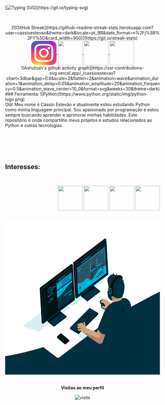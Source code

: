 [![Typing SVG](https://readme-typing-svg.demolab.com?font=Cinzel&weight=500&size=30&pause=1000&color=F7F7F7&random=false&width=435&lines=Bem+vindos+(a)!+;Aqui+est%C3%A3o+alguns+dos+meus+projetos+e+estudos+desenvolvidos+em+diversas+linguagens.)](https://git.io/typing-svg)

<br>
<br>

<div align="center">
 [![GitHub Streak](https://github-readme-streak-stats.herokuapp.com?user=cassioestevao&theme=dark&locale=pt_BR&date_format=n%2Fj%5B%2FY%5D&card_width=900)](https://git.io/streak-stats)
</div>

<div align="center"> 
 
<a href="https://instagram.com/cassioestevao" target="_blank">
 
<img align="center" height="80" width="84" src=https://github.com/cassioestevao/cassioestevao/blob/e9792e9330296e2c055931f8b5f7a5c34e27709e/instagram.png>

</a>

<a href="https://www.youtube.com/channel/cassioestevao" target="_blank">
 
<img align="center" height="80" width="80" src="https://github.com/carolbarbosa101/carolbarbosa101/assets/44561610/e3000a2c-f43c-4145-9f8d-3c5b58a5dae0">

</a>
<a href="mailto:cassioestevaops@gmail.com">
<img align="center"  height="80" width="80" src="https://github.com/carolbarbosa101/carolbarbosa101/assets/44561610/2856fdde-3200-4398-8290-a0e45d3a35a0">
</a>
<a  href="https://www.linkedin.com/in/cassioestevao/" target=_blank>
<img align="center"  height="80" width="80" src="https://github.com/carolbarbosa101/carolbarbosa101/assets/44561610/bc26a6f8-f0d3-4f15-82e1-55680c48f269">
</a>
</div>
<div align="center" >
 ![Ashutosh's github activity graph](https://ssr-contributions-svg.vercel.app/_/cassioestevao?chart=3dbar&gap=0.6&scale=2&flatten=2&animation=wave&animation_duration=1&animation_delay=0.05&animation_amplitude=20&animation_frequency=0.5&animation_wave_center=10_0&format=svg&weeks=30&theme=dark) 
</div>
### Ferramenta:
![Python](https://www.python.org/static/img/python-logo.png)
<br>
Olá! Meu nome é Cássio Estevão e atualmente estou estudando Python como minha linguagem principal. Sou apaixonado por programação e estou sempre buscando aprender e aprimorar minhas habilidades. Este repositório é onde compartilho meus projetos e estudos relacionados ao Python e outras tecnologias.</a>
<br>
<br> 
<br>
<br>
<br>
<br> 
<h2 align="left"> Interesses: </h2>
<br> 
<p align="right">
  <img height="80" width="80" src="https://github.com/carolbarbosa101/carolbarbosa101/assets/44561610/e3520d7c-c3c2-4dff-90e2-86355adc6f7c">
  <img height="80" width="80" src="https://github.com/carolbarbosa101/carolbarbosa101/assets/44561610/67a682a9-e93d-4eed-831c-037ec6d536cc">
  <img height="80" width="80" src="https://github.com/carolbarbosa101/carolbarbosa101/assets/44561610/bea3fe91-c320-4c5f-918e-fa6abe8ec1cc">
  <img height="80" width="80" src="https://github.com/carolbarbosa101/carolbarbosa101/assets/44561610/5d7b8d42-878a-4d07-aebc-f2af02475be6">
</div>
<br>
<br>
<div style="text-align⬅️">
  <img src="https://raw.githubusercontent.com/cassioestevao/cassioestevao/main/code.gif"  alt="Alt Text" width="600" height="500">
</div>
<br>
<div align="center">
<p align="center"</p><b> Visitas ao meu perfil</b>
<p align="center"><img align="center" src="https://visit-counter.vercel.app/counter.png?page=&s=40&c=dba100&bg=00000000&no=2&ff=digii&tb=&ta=" alt="visits" 
<br>
</div>
